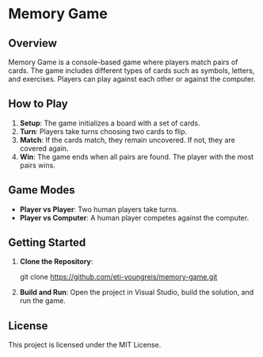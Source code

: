 # Memory Game

## Overview
Memory Game is a console-based game where players match pairs of cards. The game includes different types of cards such as symbols, letters, and exercises. Players can play against each other or against the computer.

## How to Play
1. **Setup**: The game initializes a board with a set of cards.
2. **Turn**: Players take turns choosing two cards to flip.
3. **Match**: If the cards match, they remain uncovered. If not, they are covered again.
4. **Win**: The game ends when all pairs are found. The player with the most pairs wins.

## Game Modes
- **Player vs Player**: Two human players take turns.
- **Player vs Computer**: A human player competes against the computer.

## Getting Started
1. **Clone the Repository**:
    
    git clone https://github.com/eti-youngreis/memory-game.git

2. **Build and Run**:
    Open the project in Visual Studio, build the solution, and run the game.

## License
This project is licensed under the MIT License.

